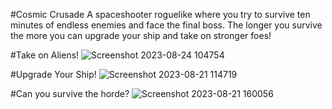 #Cosmic Crusade
A spaceshooter roguelike where you try to survive ten minutes of endless enemies and face the final boss. The longer you survive the more you can upgrade your ship and take on stronger foes!

#Take on Aliens!
![Screenshot 2023-08-24 104754](https://github.com/SoccerSam16/Roguelike/assets/119465691/a7630a91-13f1-408c-9761-858053c2179f)

#Upgrade Your Ship!
![Screenshot 2023-08-21 114719](https://github.com/SoccerSam16/Roguelike/assets/119465691/2f12f474-536f-487c-b479-6aa8bf8e082d)

#Can you survive the horde?
![Screenshot 2023-08-21 160056](https://github.com/SoccerSam16/Roguelike/assets/119465691/91e3ac86-8781-4618-837b-bdf252231715)
